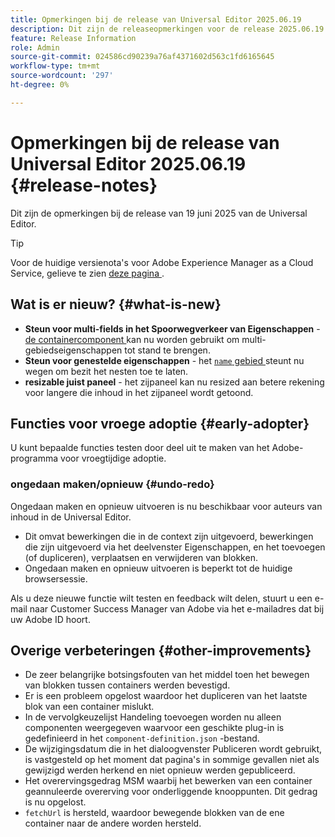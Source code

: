 ```yaml
---
title: Opmerkingen bij de release van Universal Editor 2025.06.19
description: Dit zijn de releaseopmerkingen voor de release 2025.06.19 van de Universal Editor.
feature: Release Information
role: Admin
source-git-commit: 024586cd90239a76af4371602d563c1fd6165645
workflow-type: tm+mt
source-wordcount: '297'
ht-degree: 0%

---
```



# Opmerkingen bij de release van Universal Editor 2025.06.19 {#release-notes}

Dit zijn de opmerkingen bij de release van 19 juni 2025 van de Universal Editor.

>[!TIP]
>
>Voor de huidige versienota&#39;s voor Adobe Experience Manager as a Cloud Service, gelieve te zien [ deze pagina ](/help/release-notes/release-notes-cloud/release-notes-current.md).

## Wat is er nieuw? {#what-is-new}

* **Steun voor multi-fields in het Spoorwegverkeer van Eigenschappen** -
  [ de containercomponent ](/help/implementing/universal-editor/field-types.md#container) kan nu worden gebruikt om multi-gebiedseigenschappen tot stand te brengen.
* **Steun voor genestelde eigenschappen** - het [`name` gebied ](/help/implementing/universal-editor/field-types.md#nesting) steunt nu wegen om bezit het nesten toe te laten.
* **resizable juist paneel** - het zijpaneel kan nu resized aan betere rekening voor langere die inhoud in het zijpaneel wordt getoond.

## Functies voor vroege adoptie {#early-adopter}

U kunt bepaalde functies testen door deel uit te maken van het Adobe-programma voor vroegtijdige adoptie.

### **ongedaan maken/opnieuw** {#undo-redo}

Ongedaan maken en opnieuw uitvoeren is nu beschikbaar voor auteurs van inhoud in de Universal Editor.

* Dit omvat bewerkingen die in de context zijn uitgevoerd, bewerkingen die zijn uitgevoerd via het deelvenster Eigenschappen, en het toevoegen (of dupliceren), verplaatsen en verwijderen van blokken.
* Ongedaan maken en opnieuw uitvoeren is beperkt tot de huidige browsersessie.

Als u deze nieuwe functie wilt testen en feedback wilt delen, stuurt u een e-mail naar Customer Success Manager van Adobe via het e-mailadres dat bij uw Adobe ID hoort.

## Overige verbeteringen {#other-improvements}

* De zeer belangrijke botsingsfouten van het middel toen het bewegen van blokken tussen containers werden bevestigd.
* Er is een probleem opgelost waardoor het dupliceren van het laatste blok van een container mislukt.
* In de vervolgkeuzelijst Handeling toevoegen worden nu alleen componenten weergegeven waarvoor een geschikte plug-in is gedefinieerd in het `component-definition.json` -bestand.
* De wijzigingsdatum die in het dialoogvenster Publiceren wordt gebruikt, is vastgesteld op het moment dat pagina&#39;s in sommige gevallen niet als gewijzigd werden herkend en niet opnieuw werden gepubliceerd.
* Het overervingsgedrag MSM waarbij het bewerken van een container geannuleerde overerving voor onderliggende knooppunten. Dit gedrag is nu opgelost.
* `fetchUrl` is hersteld, waardoor bewegende blokken van de ene container naar de andere worden hersteld.
